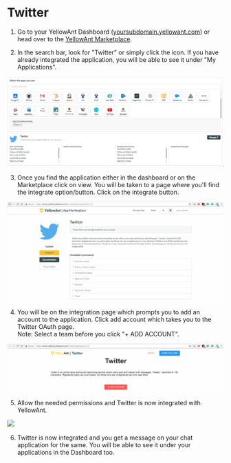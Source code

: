# Twitter

1. Go to your YellowAnt Dashboard \([yoursubdomain.yellowant.com](https://github.com/yellowanthq/yellowant-help-center/tree/bdad19066023aa6a8b667a1d6f05b72945b49759/yoursubdomain.yellowant.com)\) or head over to the [YellowAnt Marketplace](https://www.yellowant.com/marketplace).

2. In the search bar, look for "Twitter" or simply click the icon. If you have already integrated the application, you will be able to see it under "My Applications".

![](../../.gitbook/assets/twitter.PNG)

3. Once you find the application either in the dashboard or on the Marketplace click on view. You will be taken to a page where you'll find the integrate option/button. Click on the integrate button.  


![](../../.gitbook/assets/image%20%28207%29.png)

4. You will be on the integration page which prompts you to add an account to the application. Click add account which takes you to the Twitter OAuth page.  
Note: Select a team before you click "+ ADD ACCOUNT".  


![](../../.gitbook/assets/image%20%28201%29.png)

5. Allow the needed permissions and Twitter is now integrated with YellowAnt.  


![](../../.gitbook/assets/image%20%286%29.png)

6. Twitter is now integrated and you get a message on your chat application for the same. You will be able to see it under your applications in the Dashboard too.


